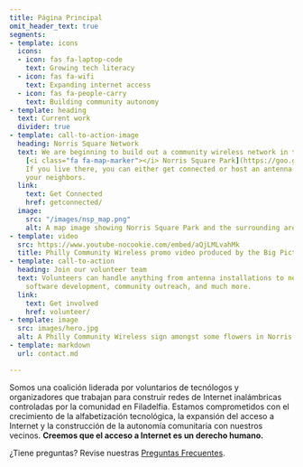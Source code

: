 ```yaml
---
title: Página Principal
omit_header_text: true
segments:
- template: icons
  icons:
  - icon: fas fa-laptop-code
    text: Growing tech literacy
  - icon: fas fa-wifi
    text: Expanding internet access
  - icon: fas fa-people-carry
    text: Building community autonomy
- template: heading
  text: Current work
  divider: true
- template: call-to-action-image
  heading: Norris Square Network
  text: We are beginning to build out a community wireless network in the area around
    [<i class="fa fa-map-marker"></i> Norris Square Park](https://goo.gl/maps/e4dJb3ghqgnNP53e8).
    If you live there, you can either get connected or host an antenna to connect
    your neighbors.
  link:
    text: Get Connected
    href: getconnected/
  image:
    src: "/images/nsp_map.png"
    alt: A map image showing Norris Square Park and the surrounding area.
- template: video
  src: https://www.youtube-nocookie.com/embed/aQjLMLvahMk
  title: Philly Community Wireless promo video produced by the Big Picture Alliance.
- template: call-to-action
  heading: Join our volunteer team
  text: Volunteers can handle anything from antenna installations to network management,
    software development, community outreach, and much more.
  link:
    text: Get involved
    href: volunteer/
- template: image
  src: images/hero.jpg
  alt: A Philly Community Wireless sign amongst some flowers in Norris Square Park
- template: markdown
  url: contact.md

---
```

Somos una coalición liderada por voluntarios de tecnólogos y organizadores que trabajan para construir redes de Internet inalámbricas controladas por la comunidad en Filadelfia. Estamos comprometidos con el crecimiento de la alfabetización tecnológica, la expansión del acceso a Internet y la construcción de la autonomía comunitaria con nuestros vecinos. **Creemos que el acceso a Internet es un derecho humano.**

¿Tiene preguntas? Revise nuestras [Preguntas Frecuentes](./faq).
